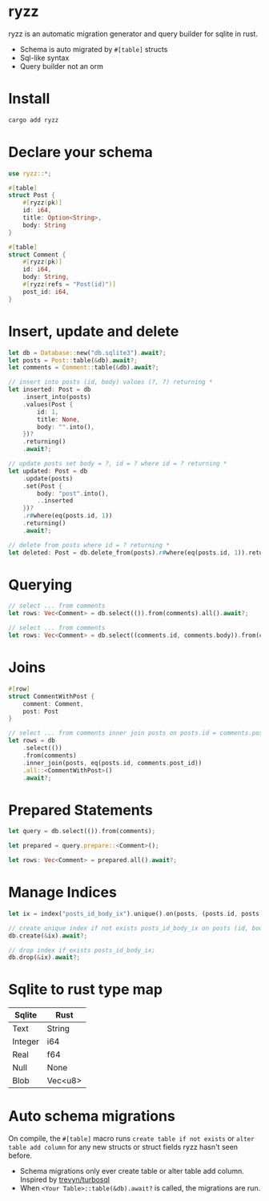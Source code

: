 # ryzz

ryzz is an automatic migration generator and query builder for sqlite in rust.

- Schema is auto migrated by `#[table]` structs
- Sql-like syntax
- Query builder not an orm

# Install

```sh
cargo add ryzz
```

# Declare your schema

```rust
use ryzz::*;

#[table]
struct Post {
    #[ryzz(pk)]
    id: i64,
    title: Option<String>,
    body: String
}

#[table]
struct Comment {
    #[ryzz(pk)]
    id: i64,
    body: String,
    #[ryzz(refs = "Post(id)")]
    post_id: i64,
}
```

# Insert, update and delete

```rust
let db = Database::new("db.sqlite3").await?;
let posts = Post::table(&db).await?;
let comments = Comment::table(&db).await?;

// insert into posts (id, body) values (?, ?) returning *
let inserted: Post = db
    .insert_into(posts)
    .values(Post {
        id: 1,
        title: None,
        body: "".into(),
    })?
    .returning()
    .await?;

// update posts set body = ?, id = ? where id = ? returning *
let updated: Post = db
    .update(posts)
    .set(Post {
        body: "post".into(),
        ..inserted
    })?
    .r#where(eq(posts.id, 1))
    .returning()
    .await?;

// delete from posts where id = ? returning *
let deleted: Post = db.delete_from(posts).r#where(eq(posts.id, 1)).returning().await?;
```

# Querying

```rust
// select ... from comments
let rows: Vec<Comment> = db.select(()).from(comments).all().await?;

// select ... from comments
let rows: Vec<Comment> = db.select((comments.id, comments.body)).from(comments).all().await?;
```

# Joins

```rust
#[row]
struct CommentWithPost {
    comment: Comment,
    post: Post
}

// select ... from comments inner join posts on posts.id = comments.post_id
let rows = db
    .select(())
    .from(comments)
    .inner_join(posts, eq(posts.id, comments.post_id))
    .all::<CommentWithPost>()
    .await?;
```

# Prepared Statements

```rust
let query = db.select(()).from(comments);

let prepared = query.prepare::<Comment>();

let rows: Vec<Comment> = prepared.all().await?;
```

# Manage Indices

```rust
let ix = index("posts_id_body_ix").unique().on(posts, (posts.id, posts.body));

// create unique index if not exists posts_id_body_ix on posts (id, body);
db.create(&ix).await?;

// drop index if exists posts_id_body_ix;
db.drop(&ix).await?;
```

# Sqlite to rust type map

| Sqlite | Rust |
| ------------- | ------------- |
| Text | String |
| Integer | i64 |
| Real | f64 |
| Null | None |
| Blob | Vec&lt;u8&gt; |

# Auto schema migrations

On compile, the `#[table]` macro runs `create table if not exists` or `alter table add column` for any new structs or struct fields ryzz hasn't seen before.

- Schema migrations only ever create table or alter table add column. Inspired by [trevyn/turbosql](https://github.com/trevyn/turbosql)
- When `<Your Table>::table(&db).await?` is called, the migrations are run.
